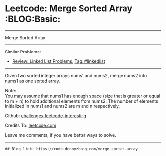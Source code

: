 
# Leetcode: Merge Sorted Array     :BLOG:Basic:

---

Merge Sorted Array  

---

Similar Problems:  

-   [Review: Linked List Problems](https://code.dennyzhang.com/review-linkedlist), [Tag: #linkedlist](https://code.dennyzhang.com/tag/linkedlist)

---

Given two sorted integer arrays nums1 and nums2, merge nums2 into nums1 as one sorted array.  

Note:  
You may assume that nums1 has enough space (size that is greater or equal to m + n) to hold additional elements from nums2. The number of elements initialized in nums1 and nums2 are m and n respectively.  

Github: [challenges-leetcode-interesting](https://github.com/DennyZhang/challenges-leetcode-interesting/tree/master/problems/merge-sorted-array)  

Credits To: [leetcode.com](https://leetcode.com/problems/merge-sorted-array/description/)  

Leave me comments, if you have better ways to solve.  

---

    ## Blog link: https://code.dennyzhang.com/merge-sorted-array

